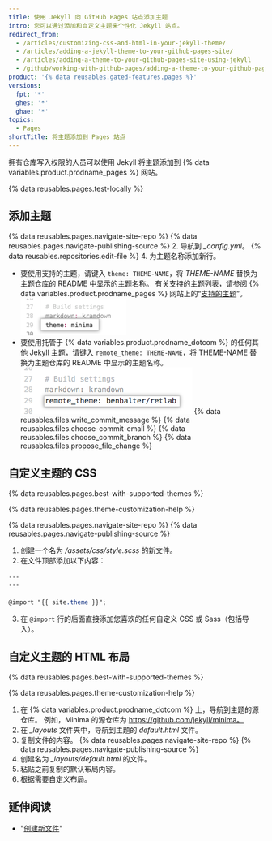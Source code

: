 ```yaml
---
title: 使用 Jekyll 向 GitHub Pages 站点添加主题
intro: 您可以通过添加和自定义主题来个性化 Jekyll 站点。
redirect_from:
  - /articles/customizing-css-and-html-in-your-jekyll-theme/
  - /articles/adding-a-jekyll-theme-to-your-github-pages-site/
  - /articles/adding-a-theme-to-your-github-pages-site-using-jekyll
  - /github/working-with-github-pages/adding-a-theme-to-your-github-pages-site-using-jekyll
product: '{% data reusables.gated-features.pages %}'
versions:
  fpt: '*'
  ghes: '*'
  ghae: '*'
topics:
  - Pages
shortTitle: 将主题添加到 Pages 站点
---
```


拥有仓库写入权限的人员可以使用 Jekyll 将主题添加到 {% data variables.product.prodname_pages %} 网站。

{% data reusables.pages.test-locally %}

## 添加主题

{% data reusables.pages.navigate-site-repo %}
{% data reusables.pages.navigate-publishing-source %}
2. 导航到 *_config.yml*。
{% data reusables.repositories.edit-file %}
4. 为主题名称添加新行。
   - 要使用支持的主题，请键入 `theme: THEME-NAME`，将 _THEME-NAME_ 替换为主题仓库的 README 中显示的主题名称。 有关支持的主题列表，请参阅 {% data variables.product.prodname_pages %} 网站上的“[支持的主题](https://pages.github.com/themes/)”。 ![配置文件中支持的主题](/assets/images/help/pages/add-theme-to-config-file.png)
   - 要使用托管于 {% data variables.product.prodname_dotcom %} 的任何其他 Jekyll 主题，请键入 `remote_theme: THEME-NAME`，将 THEME-NAME 替换为主题仓库的 README 中显示的主题名称。 ![配置文件中不支持的主题](/assets/images/help/pages/add-remote-theme-to-config-file.png)
{% data reusables.files.write_commit_message %}
{% data reusables.files.choose-commit-email %}
{% data reusables.files.choose_commit_branch %}
{% data reusables.files.propose_file_change %}

## 自定义主题的 CSS

{% data reusables.pages.best-with-supported-themes %}

{% data reusables.pages.theme-customization-help %}

{% data reusables.pages.navigate-site-repo %}
{% data reusables.pages.navigate-publishing-source %}
1. 创建一个名为 _/assets/css/style.scss_ 的新文件。
2. 在文件顶部添加以下内容：
  ```scss
  ---
  ---

  @import "{{ site.theme }}";
  ```
3. 在 `@import` 行的后面直接添加您喜欢的任何自定义 CSS 或 Sass（包括导入）。

## 自定义主题的 HTML 布局

{% data reusables.pages.best-with-supported-themes %}

{% data reusables.pages.theme-customization-help %}

1. 在 {% data variables.product.prodname_dotcom %} 上，导航到主题的源仓库。 例如，Minima 的源仓库为 https://github.com/jekyll/minima。
2. 在 *_layouts* 文件夹中，导航到主题的 _default.html_ 文件。
3. 复制文件的内容。
{% data reusables.pages.navigate-site-repo %}
{% data reusables.pages.navigate-publishing-source %}
6. 创建名为 *_layouts/default.html* 的文件。
7. 粘贴之前复制的默认布局内容。
8. 根据需要自定义布局。

## 延伸阅读

- "[创建新文件](/articles/creating-new-files)"

